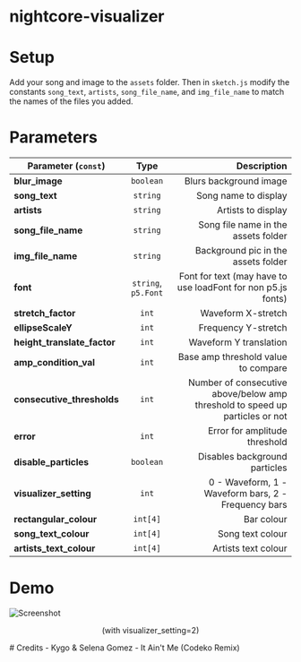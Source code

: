 # nightcore-visualizer

# Setup
Add your song and image to the `assets` folder. Then in `sketch.js` modify the constants `song_text`, `artists`, `song_file_name`, and `img_file_name` to match the names of the files you added.

# Parameters

| Parameter (`const`) | Type | Description |
| ------------- |:-------------:| -----:|
| **blur_image** | `boolean` | Blurs background image |
| **song_text** | `string` | Song name to display |
| **artists** | `string` | Artists to display |
| **song_file_name** | `string` | Song file name in the assets folder |
| **img_file_name** | `string` | Background pic in the assets folder |
| **font** | `string`, `p5.Font` | Font for text (may have to use loadFont for non p5.js fonts) |
| **stretch_factor** | `int` | Waveform X-stretch |
| **ellipseScaleY** | `int` | Frequency Y-stretch |
| **height_translate_factor** | `int` | Waveform Y translation |
| **amp_condition_val** | `int` |  Base amp threshold value to compare |
| **consecutive_thresholds** | `int` |  Number of consecutive above/below amp threshold to speed up particles or not |
| **error** | `int` |  Error for amplitude threshold |
| **disable_particles** | `boolean` | Disables background particles |
| **visualizer_setting** | `int` |  0 - Waveform, 1 - Waveform bars, 2 - Frequency bars |
| **rectangular_colour** | `int[4]` |  Bar colour |
| **song_text_colour** | `int[4]` |  Song text colour |
| **artists_text_colour** | `int[4]` |  Artists text colour |

# Demo
![Screenshot](demo_images/it_aint_me_demo.png)

<p align='center'>
    (with visualizer_setting=2)
</p>
# Credits
- Kygo & Selena Gomez - It Ain't Me (Codeko Remix)

